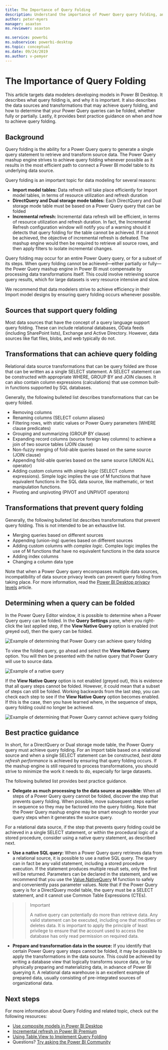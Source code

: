 ```yaml
---
title: The Importance of Query Folding
description: Understand the importance of Power Query query folding, and how to achieve it.
author: peter-myers
manager: asaxton
ms.reviewer: asaxton

ms.service: powerbi
ms.subservice: powerbi-desktop
ms.topic: conceptual
ms.date: 09/24/2019
ms.author: v-pemyer
---
```

# The Importance of Query Folding

This article targets data modelers developing models in Power BI Desktop. It describes what query folding is, and why it is important. It also describes the data sources and transformations that may achieve query folding, and how to determine that your Power Query queries can be folded, whether fully or partially. Lastly, it provides best practice guidance on when and how to achieve query folding.

## Background

Query folding is the ability for a Power Query query to generate a single query statement to retrieve and transform source data. The Power Query mashup engine strives to achieve query folding whenever possible as it results in the most efficient path to connect a Power BI model table to its underlying data source.

Query folding is an important topic for data modeling for several reasons:

- **Import model tables:** Data refresh will take place efficiently for Import model tables, in terms of resource utilization and refresh duration
- **DirectQuery and Dual storage mode tables:** Each DirectQuery and Dual storage mode table must be based on a Power Query query that can be folded
- **Incremental refresh:** Incremental data refresh will be efficient, in terms of resource utilization and refresh duration. In fact, the Incremental Refresh configuration window will notify you of a warning should it detects that query folding for the table cannot be achieved. If it cannot be achieved, the objective of incremental refresh is defeated. The mashup engine would then be required to retrieve all source rows, and then apply filters to isolate incremental changes.

Query folding may occur for an entire Power Query query, or for a subset of its steps. When query folding cannot be achieved—either partially or fully—the Power Query mashup engine in Power BI must compensate by processing data transformations itself. This could involve retrieving source query results, which for large datasets is very resource intensive and slow.

We recommend that data modelers strive to achieve efficiency in their Import model designs by ensuring query folding occurs whenever possible.

## Sources that support query folding

Most data sources that have the concept of a query language support query folding. These can include relational databases, OData feeds (including SharePoint lists), Exchange and Active Directory. However, data sources like flat files, blobs, and web typically do not.

## Transformations that can achieve query folding

Relational data source transformations that can be query folded are those that can be written as a single SELECT statement. A SELECT statement can be constructed with appropriate WHERE, GROUP BY and JOIN clauses. It can also contain column expressions (calculations) that use common built-in functions supported by SQL databases.

Generally, the following bulleted list describes transformations that can be query folded.

- Removing columns
- Renaming columns (SELECT column aliases)
- Filtering rows, with static values or Power Query parameters (WHERE clause predicates)
- Grouping and summarizing (GROUP BY clause)
- Expanding record columns (source foreign key columns) to achieve a join of two source tables (JOIN clause)
- Non-fuzzy merging of fold-able queries based on the same source (JOIN clause)
- Appending fold-able queries based on the same source (UNION ALL operator)
- Adding custom columns with _simple logic_ (SELECT column expressions). Simple logic implies the use of M functions that have equivalent functions in the SQL data source, like mathematic, or text manipulation functions.
- Pivoting and unpivoting (PIVOT and UNPIVOT operators)

## Transformations that prevent query folding

Generally, the following bulleted list describes transformations that prevent query folding. This is not intended to be an exhaustive list.

- Merging queries based on different sources
- Appending (union-ing) queries based on different sources
- Adding custom columns with _complex logic_. Complex logic implies the use of M functions that have no equivalent functions in the data source
- Adding index columns
- Changing a column data type

Note that when a Power Query query encompasses multiple data sources, incompatibility of data source privacy levels can prevent query folding from taking place. For more information, read the [Power BI Desktop privacy levels](../desktop-privacy-levels.md) article.

## Determining when a query can be folded

In the Power Query Editor window, it is possible to determine when a Power Query query can be folded. In the **Query Settings** pane, when you right-click the last applied step, if the **View Native Query** option is enabled (not greyed out), then the query can be folded.

![Example of determining that Power Query can achieve query folding](media/powerquery-query-folding/query-folding-example.png)

To view the folded query, go ahead and select the **View Native Query** option. You will then be presented with the native query that Power Query will use to source data.

![Example of a native query](media/powerquery-query-folding/native-query-example.png)

If the **View Native Query** option is not enabled (greyed out), this is evidence that all query steps cannot be folded. However, it could mean that a subset of steps can still be folded. Working backwards from the last step, you can check each step to see if the **View Native Query** option becomes enabled. If this is the case, then you have learned where, in the sequence of steps, query folding could no longer be achieved.

![Example of determining that Power Query cannot achieve query folding](media/powerquery-query-folding/query-folding-not-example.png)

## Best practice guidance

In short, for a DirectQuery or Dual storage mode table, the Power Query query must achieve query folding. For an Import table based on a relational source and when a single SELECT statement can be constructed, _best data refresh performance_ is achieved by ensuring that query folding occurs. If the mashup engine is still required to process transformations, you should strive to minimize the work it needs to do, especially for large datasets.

The following bulleted list provides best practice guidance.

- **Delegate as much processing to the data source as possible:** When all steps of a Power Query query cannot be folded, discover the step that prevents query folding. When possible, move subsequent steps earlier in sequence so they may be factored into the query folding. Note that the Power Query mashup engine may be smart enough to reorder your query steps when it generates the source query.

For a relational data source, if the step that prevents query folding could be achieved in a single SELECT statement, or within the procedural logic of a stored procedure, consider using a native query statement, as described next.

- **Use a native SQL query:** When a Power Query query retrieves data from a relational source, it is possible to use a native SQL query. The query can in fact be any valid statement, including a stored procedure execution. If the statement produces multiple result sets, only the first will be returned. Parameters can be declared in the statement, and we recommend that you use the [Value.NativeQuery](/powerquery-m/value-nativequery) M function to safely and conveniently pass parameter values. Note that if the Power Query query is for a DirectQuery model table, the query must be a SELECT statement, and it cannot use Common Table Expressions (CTEs).

>>> [!IMPORTANT]
>>> A native query can potentially do more than retrieve data. Any valid statement can be executed, including one that modifies or deletes data. It is important to apply the principle of least privilege to ensure that the account used to access the database has only read permission on required data.

- **Prepare and transformation data in the source:** If you identify that certain Power Query query steps cannot be folded, it may be possible to apply the transformations in the data source. This could be achieved by writing a database view that logically transforms source data, or by physically preparing and materializing data, in advance of Power BI querying it. A relational data warehouse is an excellent example of prepared data, usually consisting of pre-integrated sources of organizational data.

## Next steps

For more information about Query Folding and related topic, check out the following resources:

- [Use composite models in Power BI Desktop](../desktop-composite-models.md)
- [Incremental refresh in Power BI Premium](../service-premium-incremental-refresh.md)
- [Using Table.View to Implement Query Folding](/power-query/handlingqueryfolding)
- Questions? [Try asking the Power BI Community](https://community.powerbi.com/)